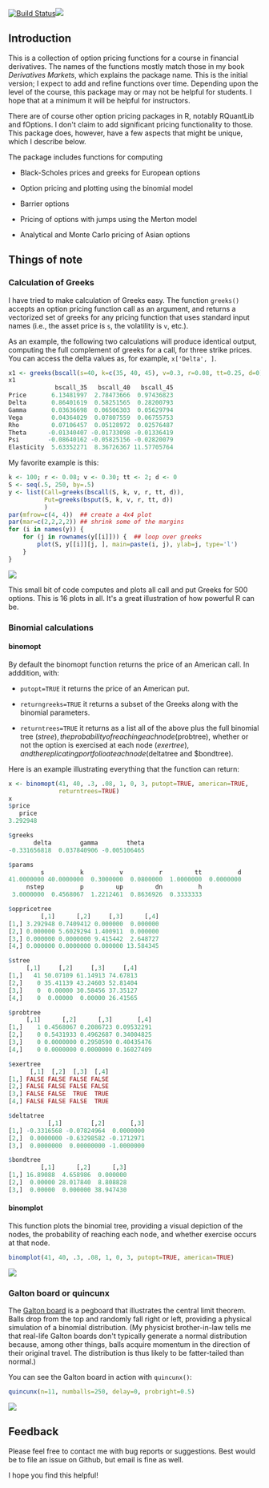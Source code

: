 [![Build Status](https://travis-ci.org/rmcd1024/derivmkts.svg?branch=master)](https://travis-ci.org/rmcd1024/derivmkts)[![](http://www.r-pkg.org/badges/version/derivmkts)](http://www.r-pkg.org/pkg/derivmkts)

Introduction
------------

This is a collection of option pricing functions for a course in financial derivatives. The names of the functions mostly match those in my book *Derivatives Markets*, which explains the package name. This is the initial version; I expect to add and refine functions over time. Depending upon the level of the course, this package may or may not be helpful for students. I hope that at a minimum it will be helpful for instructors.

There are of course other option pricing packages in R, notably RQuantLib and fOptions. I don't claim to add significant pricing functionality to those. This package does, however, have a few aspects that might be unique, which I describe below.

The package includes functions for computing

-   Black-Scholes prices and greeks for European options

-   Option pricing and plotting using the binomial model

-   Barrier options

-   Pricing of options with jumps using the Merton model

-   Analytical and Monte Carlo pricing of Asian options

Things of note
--------------

### Calculation of Greeks

I have tried to make calculation of Greeks easy. The function `greeks()` accepts an option pricing function call as an argument, and returns a vectorized set of greeks for any pricing function that uses standard input names (i.e., the asset price is `s`, the volatility is `v`, etc.).

As an example, the following two calculations will produce identical output, computing the full complement of greeks for a call, for three strike prices. You can access the delta values as, for example, `x['Delta', ]`.

``` r
x1 <- greeks(bscall(s=40, k=c(35, 40, 45), v=0.3, r=0.08, tt=0.25, d=0))
x1
             bscall_35   bscall_40   bscall_45
Price       6.13481997  2.78473666  0.97436823
Delta       0.86401619  0.58251565  0.28200793
Gamma       0.03636698  0.06506303  0.05629794
Vega        0.04364029  0.07807559  0.06755753
Rho         0.07106457  0.05128972  0.02576487
Theta      -0.01340407 -0.01733098 -0.01336419
Psi        -0.08640162 -0.05825156 -0.02820079
Elasticity  5.63352271  8.36726367 11.57705764
```

<!--
As alternatives that may become deprecated, `bsopt()` simultaneously
computes prices and Greeks for European calls and puts and
`greeks2()` uses a different calling convention than `greeks()`

The function

```r
x2 <- greeks2(bscall, s=40, k=c(35, 40, 45), v=0.3, r=0.08, tt=0.25, d=0)
y <- bsopt(s=40, k=c(35, 40, 45), v=0.3, r=0.08, tt=0.25, d=0)
```

will do the same for both calls and puts simultanteously. The delta
values for the call would be `y[['Call']]['Delta', ]`
-->
My favorite example is this:

``` r
k <- 100; r <- 0.08; v <- 0.30; tt <- 2; d <- 0
S <- seq(.5, 250, by=.5)
y <- list(Call=greeks(bscall(S, k, v, r, tt, d)),
          Put=greeks(bsput(S, k, v, r, tt, d))
          )
par(mfrow=c(4, 4))  ## create a 4x4 plot
par(mar=c(2,2,2,2)) ## shrink some of the margins
for (i in names(y)) {
    for (j in rownames(y[[i]])) {  ## loop over greeks
        plot(S, y[[i]][j, ], main=paste(i, j), ylab=j, type='l')
    }
}
```

![](README_files/figure-markdown_github/unnamed-chunk-4-1.png)

This small bit of code computes and plots all call and put Greeks for 500 options. This is 16 plots in all. It's a great illustration of how powerful R can be.

### Binomial calculations

#### binomopt

By default the binomopt function returns the price of an American call. In adddition, with:

-   `putopt=TRUE` it returns the price of an American put.

-   `returngreeks=TRUE` it returns a subset of the Greeks along with the binomial parameters.

-   `returntrees=TRUE` it returns as a list all of the above plus the full binomial tree ($stree), the probability of reaching each node ($probtree), whether or not the option is exercised at each node ($exertree), and the replicating portfolio at each node ($deltatree and $bondtree).

Here is an example illustrating everything that the function can return:

``` r
x <- binomopt(41, 40, .3, .08, 1, 0, 3, putopt=TRUE, american=TRUE,
              returntrees=TRUE)
x
$price
   price 
3.292948 

$greeks
       delta        gamma        theta 
-0.331656818  0.037840906 -0.005106465 

$params
         s          k          v          r         tt          d 
41.0000000 40.0000000  0.3000000  0.0800000  1.0000000  0.0000000 
     nstep          p         up         dn          h 
 3.0000000  0.4568067  1.2212461  0.8636926  0.3333333 

$oppricetree
         [,1]      [,2]     [,3]      [,4]
[1,] 3.292948 0.7409412 0.000000  0.000000
[2,] 0.000000 5.6029294 1.400911  0.000000
[3,] 0.000000 0.0000000 9.415442  2.648727
[4,] 0.000000 0.0000000 0.000000 13.584345

$stree
     [,1]     [,2]     [,3]     [,4]
[1,]   41 50.07109 61.14913 74.67813
[2,]    0 35.41139 43.24603 52.81404
[3,]    0  0.00000 30.58456 37.35127
[4,]    0  0.00000  0.00000 26.41565

$probtree
     [,1]      [,2]      [,3]       [,4]
[1,]    1 0.4568067 0.2086723 0.09532291
[2,]    0 0.5431933 0.4962687 0.34004825
[3,]    0 0.0000000 0.2950590 0.40435476
[4,]    0 0.0000000 0.0000000 0.16027409

$exertree
      [,1]  [,2]  [,3]  [,4]
[1,] FALSE FALSE FALSE FALSE
[2,] FALSE FALSE FALSE FALSE
[3,] FALSE FALSE  TRUE  TRUE
[4,] FALSE FALSE FALSE  TRUE

$deltatree
           [,1]        [,2]       [,3]
[1,] -0.3316568 -0.07824964  0.0000000
[2,]  0.0000000 -0.63298582 -0.1712971
[3,]  0.0000000  0.00000000 -1.0000000

$bondtree
         [,1]      [,2]      [,3]
[1,] 16.89088  4.658986  0.000000
[2,]  0.00000 28.017840  8.808828
[3,]  0.00000  0.000000 38.947430
```

#### binomplot

This function plots the binomial tree, providing a visual depiction of the nodes, the probability of reaching each node, and whether exercise occurs at that node.

``` r
binomplot(41, 40, .3, .08, 1, 0, 3, putopt=TRUE, american=TRUE)
```

![](README_files/figure-markdown_github/unnamed-chunk-6-1.png)

### Galton board or quincunx

The [Galton board](http://mathworld.wolfram.com/GaltonBoard.html) is a pegboard that illustrates the central limit theorem. Balls drop from the top and randomly fall right or left, providing a physical simulation of a binomial distribution. (My physicist brother-in-law tells me that real-life Galton boards don't typically generate a normal distribution because, among other things, balls acquire momentum in the direction of their original travel. The distribution is thus likely to be fatter-tailed than normal.)

You can see the Galton board in action with `quincunx()`:

``` r
quincunx(n=11, numballs=250, delay=0, probright=0.5)
```

![](README_files/figure-markdown_github/unnamed-chunk-7-1.png)

Feedback
--------

Please feel free to contact me with bug reports or suggestions. Best would be to file an issue on Github, but email is fine as well.

I hope you find this helpful!
